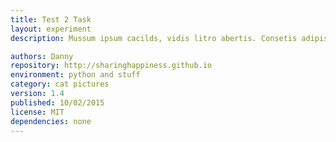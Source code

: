 ```yaml
---
title: Test 2 Task
layout: experiment
description: Mussum ipsum cacilds, vidis litro abertis. Consetis adipiscings elitis. Pra lá , depois divoltis porris, paradis. Paisis, filhis, espiritis santis. Mé faiz elementum girarzis, nisi eros vermeio, in elementis mé pra quem é amistosis quis leo. Manduma pindureta quium dia nois paga. Sapien in monti palavris qui num significa nadis i pareci latim. Interessantiss quisso pudia ce receita de bolis, mais bolis eu num gostis.

authors: Danny
repository: http://sharinghappiness.github.io
environment: python and stuff
category: cat pictures
version: 1.4
published: 10/02/2015
license: MIT
dependencies: none
---
```

